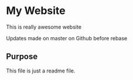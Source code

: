 # My Website

This is really awesome website

Updates made on master on Github before rebase

## Purpose

This file is just a readme file.
